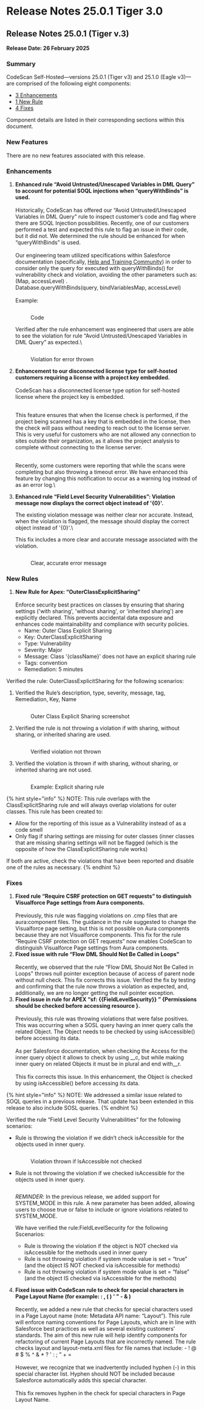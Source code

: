 # Release Notes 25.0.1 Tiger 3.0

## Release Notes 25.0.1 (Tiger v.3)

**Release Date: 26 February 2025**

### Summary

CodeScan Self-Hosted—versions 25.0.1 (Tiger v3) and 25.1.0 (Eagle v3)—are comprised of the following eight components:

* [3 Enhancements](release-notes-25.0.1-tiger-3.0.md#enhancements)
* [1 New Rule](release-notes-25.0.1-tiger-3.0.md#new-rules)
* [4 Fixes](release-notes-25.0.1-tiger-3.0.md#fixes)

Component details are listed in their corresponding sections within this document.

### New Features

There are no new features associated with this release.

### Enhancements

1.  **Enhanced rule “Avoid Untrusted/Unescaped Variables in DML Query" to account for potential SOQL injections when “queryWithBinds” is used.**\
    \
    Historically, CodeScan has offered our “Avoid Untrusted/Unescaped Variables in DML Query” rule to inspect customer’s code and flag where there are SOQL Injection possibilities. Recently, one of our customers performed a test and expected this rule to flag an issue in their code, but it did not. We determined the rule should be enhanced for when “queryWithBinds” is used.\
    \
    Our engineering team utilized specifications within Salesforce documentation (specifically,  [Help and Training Community](https://help.salesforce.com/s/articleView?id=release-notes.rn_apex_bind_var_soql.htm\&release=242\&type=5)) in order to consider only the query for executed with queryWithBinds() for vulnerability check and violation, avoiding the other parameters such as: (Map, accessLevel) .\
    Database.queryWithBinds(query, bindVariablesMap, accessLevel)\
    \
    Example:

    <figure><img src="../../../../.gitbook/assets/image (1630).png" alt=""><figcaption><p>Code</p></figcaption></figure>

    Verified after the rule enhancement was engineered that users are able to see the violation for rule “Avoid Untrusted/Unescaped Variables in DML Query” as expected.\


    <figure><img src="../../../../.gitbook/assets/image (1631).png" alt=""><figcaption><p>Violation for error thrown</p></figcaption></figure>


2.  **Enhancement to our disconnected license type for self-hosted customers requiring a license with a project key embedded.**\
    \
    CodeScan has a disconnected license type option for self-hosted license where the project key is embedded.

    \
    This feature ensures that when the license check is performed, if the project being scanned has a key that is embedded in the license, then the check will pass without needing to reach out to the license server.  This is very useful for customers who are not allowed any connection to sites outside their organization, as it allows the project analysis to complete without connecting to the license server.

    \
    Recently, some customers were reporting that while the scans were completing but also throwing a timeout error.  We have enhanced this feature by changing this notification to occur as a warning log instead of as an error log.\

3.  **Enhanced rule “Field Level Security Vulnerabilities”:  Violation message now displays the correct object instead of '{0}'.**

    &#x20;

    The existing violation message was neither clear nor accurate.  Instead, when the violation is flagged, the message should display the correct object instead of '{0}'.\


    This fix includes a more clear and accurate message associated with the violation.

    <figure><img src="../../../../.gitbook/assets/image (1632).png" alt=""><figcaption><p>Clear, accurate error message</p></figcaption></figure>

### New Rules

1. **New Rule for Apex: “OuterClassExplicitSharing”**\
   \
   Enforce security best practices on classes by ensuring that sharing settings ('with sharing', 'without sharing', or 'inherited sharing') are explicitly declared. This prevents accidental data exposure and enhances code maintainability and compliance with security policies.
   * Name: Outer Class Explicit Sharing
   * Key: OuterClassExplicitSharing
   * Type: Vulnerability
   * Severity: Major
   * Message: Class '{className}' does not have an explicit sharing rule
   * Tags: convention
   * Remediation: 5 minutes

Verified the rule: OuterClassExplicitSharing for the following scenarios:

1.  Verified the Rule’s description, type, severity, message, tag, Remediation, Key, Name

    <figure><img src="../../../../.gitbook/assets/image (1633).png" alt=""><figcaption><p>Outer Class Explicit Sharing screenshot</p></figcaption></figure>


2.  Verified the rule is not throwing a violation if with sharing, without sharing, or inherited sharing are used.

    <figure><img src="../../../../.gitbook/assets/image (1634).png" alt=""><figcaption><p>Verified violation not thrown</p></figcaption></figure>
3.  Verified the violation is thrown if with sharing, without sharing, or inherited sharing are not used.

    <figure><img src="../../../../.gitbook/assets/image (1635).png" alt=""><figcaption><p>Example: Explicit sharing rule</p></figcaption></figure>

{% hint style="info" %}
NOTE: This rule overlaps with the ClassExplicitSharing rule and will always overlap violations for outer classes.  This rule has been created to:

* Allow for the reporting of this issue as a Vulnerability instead of as a code smell
* Only flag if sharing settings are missing for outer classes (inner classes that are missing sharing settings will not be flagged (which is the opposite of how the ClassExplicitSharing rule works)

If both are active, check the violations that have been reported and disable one of the rules as necessary.
{% endhint %}

### Fixes

1. **Fixed rule “Require CSRF protection on GET requests” to distinguish Visualforce Page settings from Aura components.**\
   \
   Previously, this rule was flagging violations on .cmp files that are aura:component files. The guidance in the rule suggested to change the Visualforce page setting, but this is not possible on Aura components because they are not Visualforce components. This fix for the rule “Require CSRF protection on GET requests” now enables CodeScan to distinguish Visualforce Page settings from Aura components.
2. **Fixed issue with rule “Flow DML Should Not Be Called in Loops"**\
   \
   Recently, we observed that the rule “Flow DML Should Not Be Called in Loops" throws null pointer exception because of access of parent node without null check. This fix corrects this issue. Verified the fix by testing and confirming that the rule now throws a violation as expected, and, additionally, we are no longer getting the null pointer exception.
3. **Fixed issue in rule for APEX “sf: \{{FieldLevelSecurity\}} ” {Permissions should be checked before accessing resource }.**\
   \
   Previously, this rule was throwing violations that were false positives.  This was occurring when a SOSL query having an inner query calls the related Object. The Object needs to be checked by using isAccessible() before accessing its data.\
   \
   As per Salesforce documentation, when checking the Access for the inner query object it allows to check by using \_\_c, but while making inner query on related Objects it must be in plural and end with\_\_r.\
   \
   This fix corrects this issue.  In this enhancement, the Object is checked by using isAccessible() before accessing its data.

{% hint style="info" %}
NOTE: We addressed a similar issue related to SOQL queries in a previous release.  That update has been extended in this release to also include SOSL queries.
{% endhint %}

Verified the rule “Field Level Security Vulnerabilities” for the following scenarios:

*   Rule is throwing the violation if we didn’t check isAccessible for the objects used in inner query.

    <figure><img src="../../../../.gitbook/assets/image (1) (1) (1) (1) (1) (1) (1) (2) (1) (1) (1).png" alt=""><figcaption><p>Violation thrown if IsAccessible not checked</p></figcaption></figure>


*   Rule is not throwing the violation if we checked isAccessible for the objects used in inner query.

    <figure><img src="../../../../.gitbook/assets/image (2) (1) (1) (1) (1) (1) (2) (1) (1).png" alt=""><figcaption></figcaption></figure>

    _REMINDER_: In the previous release, we added support for SYSTEM\_MODE in this rule. A new parameter has been added, allowing users to choose true or false to include or ignore violations related to SYSTEM\_MODE.

    &#x20;

    We have verified the rule:FieldLevelSecurity for the following Sscenarios:

    * Rule is throwing the violation if the object is NOT checked via isAccessible for the methods used in inner query
    * Rule is not throwing violation if system mode value is set = “true” (and the object IS NOT checked via isAccessible for methods)
    * Rule is not throwing violation if system mode value is set = “false” (and the object IS checked via isAccessible for the methods)

4. **Fixed issue with CodeScan rule to check for special characters in Page Layout Name (for example: : , ( ) ' " - & )** \
   \
   Recently, we added a new rule that checks for special characters used in a Page Layout name (note: Metadata API name: “Layout”). This rule will enforce naming conventions for Page Layouts, which are in line with Salesforce best practices as well as several existing customers’ standards. The aim of this new rule will help identify components for refactoring of current Page Layouts that are incorrectly named. The rule checks layout and layout-meta.xml files for file names that include: - ! @ # $ % ^ & \* ? ' : ; ” + = \
   \
   However, we recognize that we inadvertently included hyphen (-) in this special character list. Hyphen should NOT be included because Salesforce automatically adds this special character. \
   \
   This fix removes hyphen in the check for special characters in Page Layout Name.
